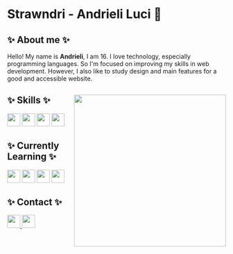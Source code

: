 <h1> Strawndri - Andrieli Luci 🌈 </h1>

<h2> ✨ About me ✨ </h2>
<p> Hello! My name is <strong>Andrieli</strong>, I am 16. I love technology, especially programming languages. So I'm focused
on improving my skills in web development. However, I also like to study design and main features for a good and 
accessible website.</p>

<div> 
  
  <img align="right" width="350em" src="https://64.media.tumblr.com/587156531ea4a91473adeadbc6af0e13/b865992b21c858ce-23/s640x960/85438340b94ece05f9ef87e75e77bdff7382fa87.gifv" />
  
  <h2>✨ Skills ✨</h2>
  <div>
    <img height="30em" src="https://img.shields.io/badge/HTML5-643194?style=for-the-badge&logo=html5&logoColor=F2F2F2">
    <img height="30em" src="https://img.shields.io/badge/CSS3-643194?style=for-the-badge&logo=css3&logoColor=F2F2F2">
    <img height="30em" src="https://img.shields.io/badge/Sass-643194?style=for-the-badge&logo=sass&logoColor=F2F2F2" />
    <img height="30em" src="https://img.shields.io/badge/Python-643194?style=for-the-badge&logo=python&logoColor=F2F2F2">
  </div>

  <h2>✨ Currently Learning ✨</h2>
  <div>
    <img height="30em" src="https://img.shields.io/badge/JavaScript-8f3194?style=for-the-badge&logo=javascript&logoColor=F2F2F2" />
    <img height="30em" src="https://img.shields.io/badge/React-8f3194?style=for-the-badge&logo=react&logoColor=F2F2F2" /> 
    <img height="30em" src="https://img.shields.io/badge/TypeScript-8f3194?style=for-the-badge&logo=typescript&logoColor=F2F2F2" />
    <img height="30em" src="https://img.shields.io/badge/Java-8f3194?style=for-the-badge&logo=java&logoColor=F2F2F2" />
  </div>

  <h2>✨ Contact ✨</h2>
  <div>
    <a href="mailto:andrieliluci@gmail.com">
      <img height="30em" src="https://img.shields.io/badge/Gmail-943169?style=for-the-badge&logo=gmail&logoColor=f2f2f2"/> 
    </a>
    <a href="https://www.linkedin.com/in/andrieli-luci/" target="_blank">
      <img height="30em" src="https://img.shields.io/badge/LinkedIn-943169?style=for-the-badge&logo=linkedin&logoColor=f2f2f2"/>
    </a>
  </div>  
</div>
